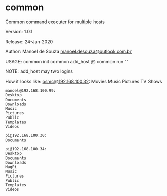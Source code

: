 # common
Common command executer for multiple hosts


Version: 1.0.1

Release: 24-Jan-2020

Author: Manoel de Souza <manoel.desouza@outlook.com.br>


USAGE: 
    common init
    common add_host <user>@<host>
    common run "<unix command>"

NOTE: add_host may two logins


How it looks like:
    osmc@192.168.100.32:
    Movies
    Music
    Pictures
    TV Shows

    manoel@192.168.100.99:
    Desktop
    Documents
    Downloads
    Music
    Pictures
    Public
    Templates
    Videos

    pi@192.168.100.30:
    Documents

    pi@192.168.100.34:
    Desktop
    Documents
    Downloads
    MagPi
    Music
    Pictures
    Public
    Templates
    Videos
